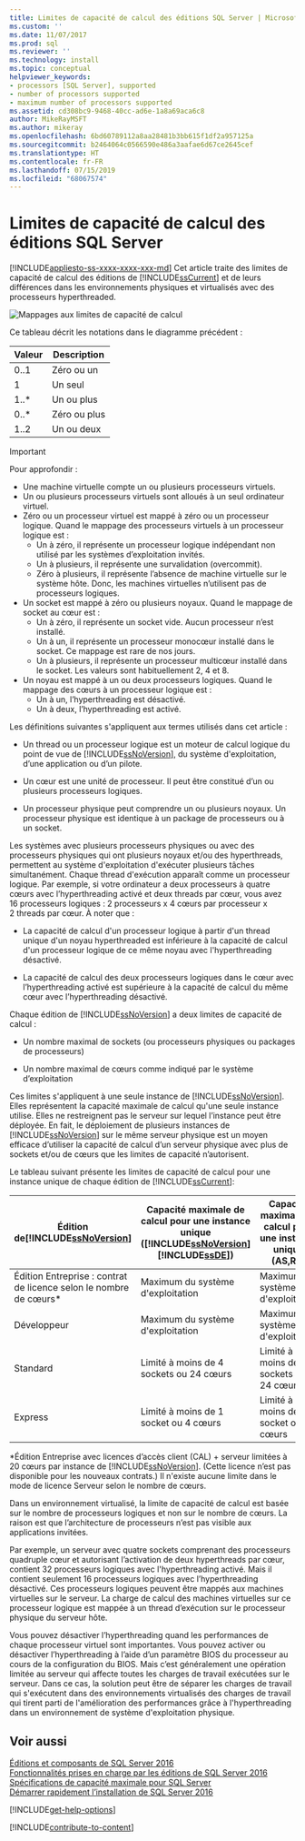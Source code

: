 ```yaml
---
title: Limites de capacité de calcul des éditions SQL Server | Microsoft Docs
ms.custom: ''
ms.date: 11/07/2017
ms.prod: sql
ms.reviewer: ''
ms.technology: install
ms.topic: conceptual
helpviewer_keywords:
- processors [SQL Server], supported
- number of processors supported
- maximum number of processors supported
ms.assetid: cd308bc9-9468-40cc-ad6e-1a8a69aca6c8
author: MikeRayMSFT
ms.author: mikeray
ms.openlocfilehash: 6bd60789112a8aa28481b3bb615f1df2a957125a
ms.sourcegitcommit: b2464064c0566590e486a3aafae6d67ce2645cef
ms.translationtype: HT
ms.contentlocale: fr-FR
ms.lasthandoff: 07/15/2019
ms.locfileid: "68067574"
---
```

# <a name="compute-capacity-limits-by-edition-of-sql-server"></a>Limites de capacité de calcul des éditions SQL Server
[!INCLUDE[appliesto-ss-xxxx-xxxx-xxx-md](../includes/appliesto-ss-xxxx-xxxx-xxx-md.md)]
  Cet article traite des limites de capacité de calcul des éditions de [!INCLUDE[ssCurrent](../includes/sscurrent-md.md)] et de leurs différences dans les environnements physiques et virtualisés avec des processeurs hyperthreaded.  
  
 ![Mappages aux limites de capacité de calcul](../sql-server/media/compute-capacity-limits.gif "Mappages aux limites de capacité de calcul")  
  
 Ce tableau décrit les notations dans le diagramme précédent :  
  
|Valeur|Description|  
|-----------|-----------------|  
|0..1|Zéro ou un|  
|1|Un seul|  
|1..\*|Un ou plus|  
|0..\*|Zéro ou plus|  
|1..2|Un ou deux|  
  
> [!IMPORTANT]  
> Pour approfondir :  
>   
> - Une machine virtuelle compte un ou plusieurs processeurs virtuels.  
> - Un ou plusieurs processeurs virtuels sont alloués à un seul ordinateur virtuel.  
> - Zéro ou un processeur virtuel est mappé à zéro ou un processeur logique. Quand le mappage des processeurs virtuels à un processeur logique est : 
>     -   Un à zéro, il représente un processeur logique indépendant non utilisé par les systèmes d’exploitation invités.  
>     -   Un à plusieurs, il représente une survalidation (overcommit).  
>     -   Zéro à plusieurs, il représente l’absence de machine virtuelle sur le système hôte. Donc, les machines virtuelles n’utilisent pas de processeurs logiques.  
> - Un socket est mappé à zéro ou plusieurs noyaux. Quand le mappage de socket au cœur est :  
>     -   Un à zéro, il représente un socket vide. Aucun processeur n’est installé.  
>     -   Un à un, il représente un processeur monocœur installé dans le socket. Ce mappage est rare de nos jours.  
>     -   Un à plusieurs, il représente un processeur multicœur installé dans le socket. Les valeurs sont habituellement 2, 4 et 8.  
> - Un noyau est mappé à un ou deux processeurs logiques. Quand le mappage des cœurs à un processeur logique est :  
>     -   Un à un, l’hyperthreading est désactivé.  
>     -   Un à deux, l’hyperthreading est activé.  
  
 Les définitions suivantes s'appliquent aux termes utilisés dans cet article :  
  
-   Un thread ou un processeur logique est un moteur de calcul logique du point de vue de [!INCLUDE[ssNoVersion](../includes/ssnoversion-md.md)], du système d'exploitation, d’une application ou d’un pilote.  
  
-   Un cœur est une unité de processeur. Il peut être constitué d’un ou plusieurs processeurs logiques.  
  
-   Un processeur physique peut comprendre un ou plusieurs noyaux. Un processeur physique est identique à un package de processeurs ou à un socket.  
  
Les systèmes avec plusieurs processeurs physiques ou avec des processeurs physiques qui ont plusieurs noyaux et/ou des hyperthreads, permettent au système d'exploitation d'exécuter plusieurs tâches simultanément. Chaque thread d'exécution apparaît comme un processeur logique. Par exemple, si votre ordinateur a deux processeurs à quatre cœurs avec l’hyperthreading activé et deux threads par cœur, vous avez 16 processeurs logiques : 2 processeurs x 4 cœurs par processeur x 2 threads par cœur. À noter que :  
  
-   La capacité de calcul d'un processeur logique à partir d'un thread unique d'un noyau hyperthreaded est inférieure à la capacité de calcul d'un processeur logique de ce même noyau avec l'hyperthreading désactivé.  
  
-   La capacité de calcul des deux processeurs logiques dans le cœur avec l’hyperthreading activé est supérieure à la capacité de calcul du même cœur avec l’hyperthreading désactivé.  
  
Chaque édition de [!INCLUDE[ssNoVersion](../includes/ssnoversion-md.md)] a deux limites de capacité de calcul :  
  
- Un nombre maximal de sockets (ou processeurs physiques ou packages de processeurs)  
  
- Un nombre maximal de cœurs comme indiqué par le système d’exploitation  
  
Ces limites s'appliquent à une seule instance de [!INCLUDE[ssNoVersion](../includes/ssnoversion-md.md)]. Elles représentent la capacité maximale de calcul qu'une seule instance utilise. Elles ne restreignent pas le serveur sur lequel l’instance peut être déployée. En fait, le déploiement de plusieurs instances de [!INCLUDE[ssNoVersion](../includes/ssnoversion-md.md)] sur le même serveur physique est un moyen efficace d’utiliser la capacité de calcul d’un serveur physique avec plus de sockets et/ou de cœurs que les limites de capacité n’autorisent.  
  
Le tableau suivant présente les limites de capacité de calcul pour une instance unique de chaque édition de [!INCLUDE[ssCurrent](../includes/sscurrent-md.md)]:  
  
|Édition de[!INCLUDE[ssNoVersion](../includes/ssnoversion-md.md)]|Capacité maximale de calcul pour une instance unique ([!INCLUDE[ssNoVersion](../includes/ssnoversion-md.md)][!INCLUDE[ssDE](../includes/ssde-md.md)])|Capacité maximale de calcul pour une instance unique (AS,RS)|  
|---------------------------------------|--------------------------------------------------------------------------------------------------------|-------------------------------------------------------------------|  
|Édition Entreprise : contrat de licence selon le nombre de cœurs\*|Maximum du système d'exploitation|Maximum du système d'exploitation|  
|Développeur|Maximum du système d'exploitation|Maximum du système d'exploitation|  
|Standard|Limité à moins de 4 sockets ou 24 cœurs|Limité à moins de 4 sockets ou 24 cœurs|  
|Express|Limité à moins de 1 socket ou 4 cœurs|Limité à moins de 1 socket ou 4 cœurs|  

\*Édition Entreprise avec licences d’accès client (CAL) + serveur limitées à 20 cœurs par instance de [!INCLUDE[ssNoVersion](../includes/ssnoversion-md.md)]. (Cette licence n’est pas disponible pour les nouveaux contrats.) Il n'existe aucune limite dans le mode de licence Serveur selon le nombre de cœurs.  
  
Dans un environnement virtualisé, la limite de capacité de calcul est basée sur le nombre de processeurs logiques et non sur le nombre de cœurs. La raison est que l’architecture de processeurs n’est pas visible aux applications invitées. 

Par exemple, un serveur avec quatre sockets comprenant des processeurs quadruple cœur et autorisant l’activation de deux hyperthreads par cœur, contient 32 processeurs logiques avec l'hyperthreading activé. Mais il contient seulement 16 processeurs logiques avec l’hyperthreading désactivé. Ces processeurs logiques peuvent être mappés aux machines virtuelles sur le serveur. La charge de calcul des machines virtuelles sur ce processeur logique est mappée à un thread d’exécution sur le processeur physique du serveur hôte.  
  
Vous pouvez désactiver l’hyperthreading quand les performances de chaque processeur virtuel sont importantes. Vous pouvez activer ou désactiver l’hyperthreading à l’aide d’un paramètre BIOS du processeur au cours de la configuration du BIOS. Mais c’est généralement une opération limitée au serveur qui affecte toutes les charges de travail exécutées sur le serveur. Dans ce cas, la solution peut être de séparer les charges de travail qui s'exécutent dans des environnements virtualisés des charges de travail qui tirent parti de l'amélioration des performances grâce à l'hyperthreading dans un environnement de système d'exploitation physique.  
  
## <a name="see-also"></a>Voir aussi  
 [Éditions et composants de SQL Server 2016](../sql-server/editions-and-components-of-sql-server-2016.md)   
 [Fonctionnalités prises en charge par les éditions de SQL Server 2016](~/sql-server/editions-and-supported-features-for-sql-server-2016.md)   
 [Spécifications de capacité maximale pour SQL Server](../sql-server/maximum-capacity-specifications-for-sql-server.md)   
 [Démarrer rapidement l’installation de SQL Server 2016](https://msdn.microsoft.com/library/672afac9-364d-4946-ad5d-8a2d89cf8d81)  

[!INCLUDE[get-help-options](../includes/paragraph-content/get-help-options.md)]

[!INCLUDE[contribute-to-content](../includes/paragraph-content/contribute-to-content.md)]
